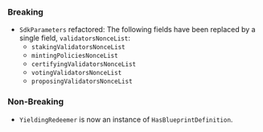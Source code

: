<!--
A new scriv changelog fragment.

Uncomment the section that is right (remove the HTML comment wrapper).
For top level release notes, leave all the headers commented out.
-->

### Breaking

- `SdkParameters` refactored:
  The following fields have been replaced by a single field, `validatorsNonceList`:
  - `stakingValidatorsNonceList`
  - `mintingPoliciesNonceList`
  - `certifyingValidatorsNonceList`
  - `votingValidatorsNonceList`
  - `proposingValidatorsNonceList`

### Non-Breaking

- `YieldingRedeemer` is now an instance of `HasBlueprintDefinition`.
